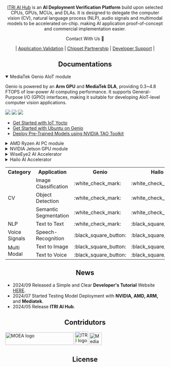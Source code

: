 <div align="center">
  
  [ITRI AI Hub](https://e-aihub.dev/) is an **AI Deployment Verification Platform** build upon selected CPUs, GPUs, MCUs, and DLAs. It is designed to delegate the computer vision (CV), natural language process (NLP), audio signals and multimodal models to be accelerated on-chip. making AI application proof-of-concept and commercial implementation easier.

Contact With Us :wave:

| [Application Validation](mailto:sylvia.chan@itri.org.tw) | [Chipset Partnership](mailto:Markv.chen1996@itri.org.tw) | [Developer Support](mailto:Markv.chen1996@itri.org.tw) |

</div>

## <div align="center">Documentations</div>

<details open>
<summary>MediaTek Genio AIoT module</summary>

Genio is powered by an **Arm GPU** and **MediaTek DLA**, providing 0.3~4.8 FTOPS of low-power AI computing performance. It supports General-Purpose I/O (GPIO) interfaces, making it suitable for developing AIoT-level computer vision applications.

![](https://img.shields.io/badge/OS-Ubuntu_|_Yocto-orange) ![](https://img.shields.io/badge/NeuronPilot-v6-blue) ![](https://img.shields.io/badge/Python-3.7-green)
  * [Get Started with IoT Yocto](https://mediatek.gitlab.io/aiot/doc/aiot-dev-guide/master/sw/yocto/get-started.html)
  * [Get Started with Ubuntu on Genio](https://mediatek.gitlab.io/genio/doc/ubuntu/get-started.html)
  * [Deploy Pre-Trained Models using NVIDIA TAO Toolkit](https://mediatek.gitlab.io/genio/doc/tao/index.html)

</details>

<details>
<summary>AMD Ryzen AI PC module</summary>

AMD Ryzen AI processors are SoCs specifically designed for AI PCs, integrating the most powerful **Zen CPU** and **RDNA GPU**, capable of delivering up to 50 TOPs of AI performance.

![](https://img.shields.io/badge/OS-Windows-orange) ![](https://img.shields.io/badge/Quark_Quantizer-latest-blue) ![](https://img.shields.io/badge/Vitis_AI_EP-latest-blue) ![](https://img.shields.io/badge/Python->3.6-green)
  * [Development Flow Overview](https://ryzenai.docs.amd.com/en/latest/index.html)
  * [Examples, Demos, Tutorials for Ryzen AI Software](https://ryzenai.docs.amd.com/en/latest/examples.html)
  * [AMD Quark Quantizer for Efficient AI Model Deployment](https://www.amd.com/en/developer/resources/technical-articles/amd-quark-quantizer-for-efficient-ai-model-deployment.html)

</details>

<details>
<summary>NVIDIA Jetson GPU module</summary>
  
Jetson Orin is a cutting-edge SoC tailored for edge AI applications, featuring an **Arm CPU** and the most powerful **Ampere GPUs**. It delivers impressive AI performance ranging from 67~275 TOPS.

![](https://img.shields.io/badge/OS-Ubuntu_|_JetPack-orange) ![](https://img.shields.io/badge/TensorRT-latest-blue) ![](https://img.shields.io/badge/Python->3.6-green)

</details>

<details>
<summary>WiseEye2 AI Accelerator</summary>
</details>

<details>
<summary>Hailo AI Accelerator</summary>

Hailo offers 26~40 TOPs expansion cards designed for computer vision. This includes an **Evaluation Board** for compiling and **mPCIe/M.2 boards** for accelerating. **(*registration is required to access the documents)**

![](https://img.shields.io/badge/Data_Compiler-3.27.0-blue) ![](https://img.shields.io/badge/PyHailoRT-4.17-blue) ![](https://img.shields.io/badge/Python-3.8-green)
  * [Install Dataflow Compiler with Evaluation Board](https://hailo.ai/developer-zone/documentation/dataflow-compiler-v3-27-0/?sp_referrer=install/install.html)
  * [Install HailoRT(PCIe Driver) and pyHailoRT with mPCIe or M.2 board](https://hailo.ai/developer-zone/documentation/hailort-v4-17-0/?sp_referrer=install/install.html#ubuntu-installer-requirements)
</details>


<table>
    <tr>
        <th>Category</th><th>Application</th><th>Genio<br><th>Hailo</th><th>Ryzen</th><th>Jetson</th>
    </tr>
    <tr>
        <td rowspan=3>CV</td>
        <td>Image Classification</td>
        <td>
          :white_check_mark:
        </td>
        <td>
          :white_check_mark:
        </td>
        <td>
          :white_check_mark:
        </td>
        <td>
          :white_check_mark:
        </td>
    </tr>
    <tr>
        <td>Object Detection</td>
        <td>
          :white_check_mark:
        </td>
        <td>
          :white_check_mark:
        </td>
        <td>
          :white_check_mark:
        </td>
        <td>
          :white_check_mark:
        </td>
    </tr>
    <tr>
        <td>Semantic Segmentation</td>
        <td>
          :white_check_mark:
        </td>
        <td>
          :white_check_mark:
        </td>
        <td>
          :white_check_mark:
        </td>
        <td>
          :white_check_mark:
        </td>
    </tr>
    <tr>
        <td rowspan=1>NLP</td>
        <td>Text to Text</td>
        <td>
          :white_check_mark:
        </td>
        <td>
          :black_square_button:
        </td>
        <td>
          :white_check_mark:
        </td>
        <td>
          :white_check_mark:
        </td>
    </tr>
    <tr>
        <td rowspan=1>Voice Signals</td>
        <td>Speech-Recognition</td>
        <td>
          :black_square_button:
        </td>
        <td>
          :black_square_button:
        </td>
        <td>
          :white_check_mark:
        </td>
        <td>
          :white_check_mark:
        </td>
    </tr>
    <tr>
        <td rowspan=2>Multi Modal</td>
        <td>Text to Image</td>
        <td>
          :black_square_button:
        </td>
        <td>
          :black_square_button:
        </td>
        <td>
          :white_check_mark:
        </td>
        <td>
          :white_check_mark:
        </td>
    </tr>
        <tr>
        <td>Text to Voice</td>
        <td>
          :black_square_button:
        </td>
        <td>
          :black_square_button:
        </td>
        <td>
          :white_check_mark:
        </td>
        <td>
          :white_check_mark:
        </td>
    </tr>
</table>

## <div align="center">News</div>

* 2024/09 Released a Simple and Clear **Developer's Tutorial** Website [HERE](https://r300-ai.github.io/ITRI-AI-Hub/).
* 2024/07 Started Testing Model Deployment with **NVIDIA, AMD, ARM,** and **Mediatek**.
* 2024/05 Release **ITRI AI Hub**.
  
## <div align="center">Contridutors</div>

<a href="https://www.moea.gov.tw/Mns/populace/home/Home.aspx" target="AI晶片異質整合模組前瞻製造平台計畫"><img src="https://github.com/R300-AI/ITRI-AI-Hub/blob/main/docs/assets/images/logo/moea_logo.png" alt="MOEA logo" height="40" width="216"></a>
<a href="https://www.itri.org.tw/index.aspx" target="工業技術研究院"><img src="https://github.com/R300-AI/ITRI-AI-Hub/blob/main/docs/assets/images/logo/itri_EL_A.jpg" alt="ITRI logo" height="42"></a>
<a href="https://www-stage.mediatek.com/zh-tw/" target="聯發科技"><img src="https://github.com/R300-AI/ITRI-AI-Hub/blob/main/docs/assets/images/logo/mediatek_logo.png" alt="MediaTek logo" height="39"></a>

## <div align="center">License</div>

